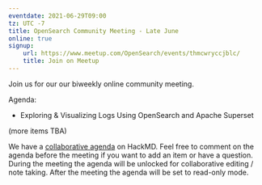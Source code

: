 ```yaml
---
eventdate: 2021-06-29T09:00
tz: UTC -7
title: OpenSearch Community Meeting - Late June
online: true
signup:
    url: https://www.meetup.com/OpenSearch/events/thmcwryccjblc/
    title: Join on Meetup
---
```


Join us for our our biweekly online community meeting. 

Agenda:
- Exploring & Visualizing Logs Using OpenSearch and Apache Superset

(more items TBA)

We have a [collaborative agenda](https://hackmd.io/gJB35kl-QOCxWDsRGqwlmg) on HackMD. Feel free to comment on the agenda before the meeting if you want to add an item or have a question. During the meeting the agenda will be unlocked for collaborative editing / note taking. After the meeting the agenda will be set to read-only mode. 